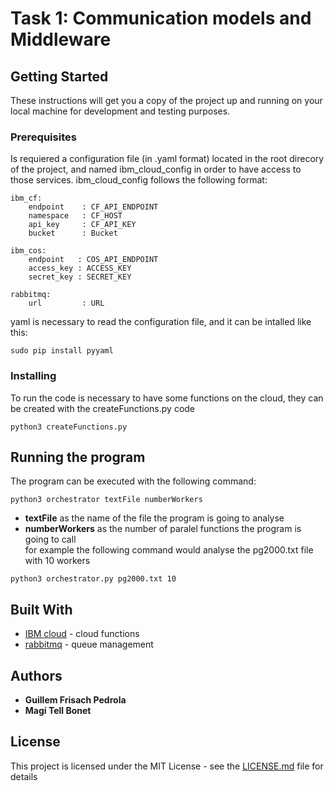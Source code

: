 # Task 1: Communication models and Middleware

## Getting Started

These instructions will get you a copy of the project up and running on your local machine for development and testing purposes.

### Prerequisites

Is requiered a configuration file (in .yaml format) located in the root direcory of the project, and named ibm_cloud_config in order to have access to those services.
ibm_cloud_config follows the following format:

```
ibm_cf:
    endpoint    : CF_API_ENDPOINT
    namespace   : CF_HOST
    api_key     : CF_API_KEY
    bucket      : Bucket

ibm_cos:
    endpoint   : COS_API_ENDPOINT
    access_key : ACCESS_KEY
    secret_key : SECRET_KEY

rabbitmq:
    url         : URL
```

yaml is necessary to read the configuration file, and it can be intalled like this:

```
sudo pip install pyyaml
```


### Installing

To run the code is necessary to have some functions on the cloud, they can be created with the  createFunctions.py code

```
python3 createFunctions.py
```
## Running the program

The program can be executed with the following command:

```
python3 orchestrator textFile numberWorkers
```
* **textFile** as the name of the file the program is going to analyse
* **numberWorkers** as the number of paralel functions the program is going to call <br />
for example the following command would analyse the pg2000.txt file with 10 workers
```
python3 orchestrator.py pg2000.txt 10
```

## Built With

* [IBM cloud](https://www.ibm.com/uk-en/cloud) - cloud functions
* [rabbitmq](https://www.rabbitmq.com) - queue management

## Authors

* **Guillem Frisach Pedrola** 
* **Magí Tell Bonet** 

## License

This project is licensed under the MIT License - see the [LICENSE.md](LICENSE.md) file for details